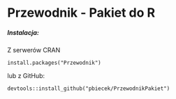 Przewodnik - Pakiet do R
========================

<h5> Instalacja: </h5>

Z serwerów CRAN
```{Ruby}
install.packages("Przewodnik")
```
lub z GitHub:
```{Ruby}
devtools::install_github("pbiecek/PrzewodnikPakiet")
```


